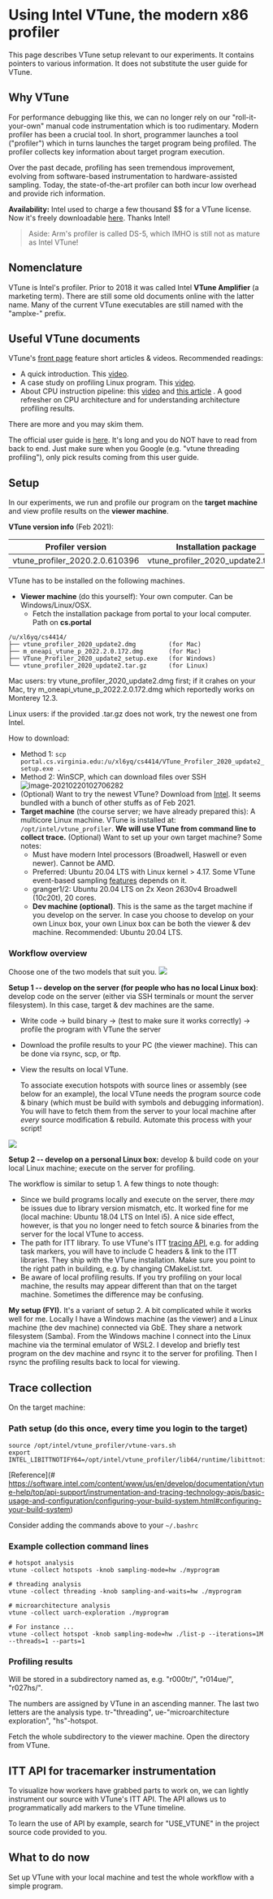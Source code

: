 # Using Intel VTune, the modern x86 profiler

This page describes VTune setup relevant to our experiments. It contains pointers to various information. It does not substitute the user guide for VTune. 

## Why VTune

For performance debugging like this, we can no longer rely on our "roll-it-your-own" manual code instrumentation which is too rudimentary. Modern profiler has been a crucial tool. In short, programmer launches a tool ("profiler") which in turns launches the target program being profiled. The profiler collects key information about target program execution. 

Over the past decade, profiling has seen tremendous improvement, evolving from software-based instrumentation to hardware-assisted sampling. Today, the state-of-the-art profiler can both incur low overhead and provide rich information. 

**Availability:** Intel used to charge a few thousand $$ for a VTune license. Now it's freely downloadable [here](https://software.intel.com/content/www/us/en/develop/tools/vtune-profiler/choose-download.html#standalone). Thanks Intel!
> Aside: Arm's profiler is called DS-5, which IMHO is still not as mature as Intel VTune!

## Nomenclature

VTune is Intel's profiler. Prior to 2018 it was called Intel **VTune Amplifier** (a marketing term). There are still some old documents online with the latter name. Many of the current VTune executables are still named with the "amplxe-" prefix. 

## Useful VTune documents

VTune's [front page](https://software.intel.com/content/www/us/en/develop/tools/vtune-profiler/get-started.html) feature short articles & videos. Recommended readings: 

* A quick introduction. This [video](https://software.intel.com/content/www/us/en/develop/videos/introduction-to-intel-vtune-amplifier.html). 
* A case study on profiling Linux program. This [video](https://software.intel.com/content/www/us/en/develop/videos/finding-application-hotspots-on-a-linux-system-with-intel-vtune-amplifier-xe.html). 
* About CPU instruction pipeline: this [video](https://techdecoded.intel.io/quickhits/what-you-need-to-know-about-the-instruction-pipeline/?elq_cid=3074796&erpm_id=5831526#gs.9eq2sk) and [this article](https://techdecoded.intel.io/resources/understanding-the-instruction-pipeline/?-1882156948.1541449095&erpm_id=3147218&elq_cid=3074796&erpm_id=5831526#gs.9ee57j) . A good refresher on CPU architecture and for understanding architecture profiling results. 

There are more and you may skim them.

The official user guide is [here](https://software.intel.com/content/www/us/en/develop/documentation/vtune-help/top.html). It's long and you do NOT have to read from back to end. Just make sure when you Google (e.g. "vtune threading profiling"), only pick results coming from this user guide. 

## Setup
In our experiments, we run and profile our program on the **target** **machine** and view profile results on the **viewer machine**. 

**VTune version info** (Feb 2021): 

| Profiler version               | Installation package               |
| ------------------------------ | ---------------------------------- |
| vtune_profiler_2020.2.0.610396 | vtune_profiler_2020_update2.tar.gz |

VTune has to be installed on the following machines. 

* **Viewer machine** (do this yourself): Your own computer. Can be Windows/Linux/OSX. 
  * Fetch the installation package from portal to your local computer. Path on **cs.portal**
```
/u/xl6yq/cs4414/
├── vtune_profiler_2020_update2.dmg         (for Mac)
├── m_oneapi_vtune_p_2022.2.0.172.dmg       (for Mac)
├── VTune_Profiler_2020_update2_setup.exe   (for Windows)
└── vtune_profiler_2020_update2.tar.gz      (for Linux)
```
Mac users: try vtune_profiler_2020_update2.dmg first; if it crahes on your Mac, try m_oneapi_vtune_p_2022.2.0.172.dmg which reportedly works on Monterey 12.3. 

Linux users: if the provided .tar.gz does not work, try the newest one from Intel. 

How to download: 
  * Method 1: ```scp portal.cs.virginia.edu:/u/xl6yq/cs4414/VTune_Profiler_2020_update2_setup.exe .``` 
  * Method 2: WinSCP, which can download files over SSH
    ![image-20210220102706282](image-20210220102706282.png)
  * (Optional) Want to try the newest VTune? Download from [Intel](https://software.intel.com/content/www/us/en/develop/tools/vtune-profiler/choose-download.html#standalone). It seems bundled with a bunch of other stuffs as of Feb 2021. 
* **Target machine** (the course server; we have already prepared this): A multicore Linux machine. VTune is installed at: `/opt/intel/vtune_profiler`. **We will use VTune from command line to collect trace.** 
  (Optional) Want to set up your own target machine? Some notes: 
  * Must have modern Intel processors (Broadwell, Haswell or even newer). Cannot be AMD. 
  * Preferred: Ubuntu 20.04 LTS with Linux kernel > 4.17. Some VTune event-based sampling [features](https://software.intel.com/content/www/us/en/develop/documentation/vtune-help/top/analyze-performance/parallelism-analysis-group/threading-analysis.html) depends on it. 
  * granger1/2: Ubuntu 20.04 LTS on 2x Xeon 2630v4 Broadwell (10c20t), 20 cores.
  * **Dev machine (optional)**. This is the same as the target machine if you develop on the server. In case you choose to develop on your own Linux box, your own Linux box can be both the viewer & dev machine. Recommended: Ubuntu 20.04 LTS. 

### Workflow overview

Choose one of the two models that suit you. 
![](figures/workflow.png)

**Setup 1 -- develop on the server (for people who has no local Linux box)**: develop code on the server (either via SSH terminals or mount the server filesystem). In this case, target & dev machines are the same. 

* Write code -> build binary -> (test to make sure it works correctly) -> profile the program with VTune the server 

* Download the profile results to your PC (the viewer machine). This can be done via rsync, scp, or ftp. 

* View the results on local VTune. 

  To associate execution hotspots with source lines or assembly (see below for an example), the local VTune needs the program source code & binary (which must be build with symbols and debugging information). You will have to fetch them from the server to your local machine after *every* source modification & rebuild. Automate this process with your script! 

![](figures/steal-ue.png)

**Setup 2 -- develop on a personal Linux box:**  develop & build code on your local Linux machine; execute on the server for profiling. 

The workflow is similar to setup 1. A few things to note though: 

* Since we build programs locally and execute on the server, there *may* be issues due to library version mismatch, etc. It worked fine for me (local machine: Ubuntu 18.04 LTS on Intel i5). A nice side effect, however, is that you no longer need to fetch source & binaries from the server for the local VTune to access. 
* The path for ITT library. To use VTune's ITT [tracing API](https://software.intel.com/content/www/us/en/develop/documentation/vtune-help/top/api-support/instrumentation-and-tracing-technology-apis.html), e.g. for adding task markers, you will have to include C headers & link to the ITT libraries. They ship with the VTune installation. Make sure you point to the right path in building, e.g. by changing CMakeList.txt. 
* Be aware of local profiling results. If you try profiling on your local machine, the results may appear different than that on the target machine. Sometimes the difference may be confusing. 

**My setup (FYI).** It's a variant of setup 2. A bit complicated while it works well for me. Locally I have a Windows machine (as the viewer) and a Linux machine (the dev machine) connected via GbE. They share a network filesystem (Samba). From the Windows machine I connect into the Linux machine via the terminal emulator of WSL2. I develop and briefly test program on the dev machine and rsync it to the server for profiling. Then I rsync the profiling results back to local for viewing. 

## Trace collection

On the target machine: 

### Path setup (do this once, every time you login to the target)

```
source /opt/intel/vtune_profiler/vtune-vars.sh
export INTEL_LIBITTNOTIFY64=/opt/intel/vtune_profiler/lib64/runtime/libittnotify_collector.so
```

[Reference](# https://software.intel.com/content/www/us/en/develop/documentation/vtune-help/top/api-support/instrumentation-and-tracing-technology-apis/basic-usage-and-configuration/configuring-your-build-system.html#configuring-your-build-system) 

Consider adding the commands above to your `~/.bashrc`

### Example collection command lines

```
# hotspot analysis
vtune -collect hotspots -knob sampling-mode=hw ./myprogram

# threading analysis
vtune -collect threading -knob sampling-and-waits=hw ./myprogram

# microarchitecture analysis
vtune -collect uarch-exploration ./myprogram

# For instance ...
vtune -collect hotspot -knob sampling-mode=hw ./list-p --iterations=1M --threads=1 --parts=1
```

### Profiling results

Will be stored in a subdirectory named as, e.g. "r000tr/", "r014ue/", "r027hs/". 

The numbers are assigned by VTune in an ascending manner. The last two letters are the analysis type. tr-"threading", ue-"microarchitecture exploration", "hs"-hotspot. 

Fetch the whole subdirectory to the viewer machine. Open the directory from VTune. 

## ITT API for tracemarker instrumentation

<!---- TODO--->

To visualize how workers have grabbed parts to work on, we can lightly instrument our source with VTune's ITT API. The API allows us to programmatically add markers to the VTune timeline. 

To learn the use of API by example, search for "USE_VTUNE" in the project source code provided to you.

## What to do now

Set up VTune with your local machine and test the whole workflow with a simple program. 

